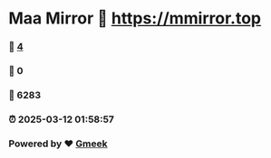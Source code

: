 # Maa Mirror :link: https://mmirror.top 
### :page_facing_up: [4](https://mmirror.top/tag.html) 
### :speech_balloon: 0 
### :hibiscus: 6283 
### :alarm_clock: 2025-03-12 01:58:57 
### Powered by :heart: [Gmeek](https://github.com/Meekdai/Gmeek)
